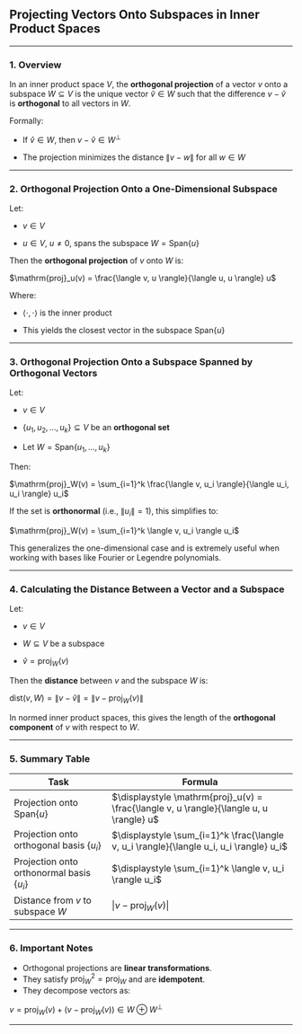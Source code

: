 ## **Projecting Vectors Onto Subspaces in Inner Product Spaces**

---

### **1. Overview**

In an inner product space $`V`$, the **orthogonal projection** of a vector $`v`$ onto a subspace $`W \subseteq V`$ 
is the unique vector $`\hat{v} \in W`$ such that the difference $`v - \hat{v}`$ is **orthogonal** to all 
vectors in $`W`$.

Formally:


* If $`\hat{v} \in W`$, then $`v - \hat{v} \in W^\perp`$


* The projection minimizes the distance $`\|v - w\|`$ for all $`w \in W`$

---

### **2. Orthogonal Projection Onto a One-Dimensional Subspace**

Let:

* $`v \in V`$


* $`u \in V`$, $`u \ne 0`$, spans the subspace $`W = \mathrm{Span}\{u\}`$


Then the **orthogonal projection** of $`v`$ onto $`W`$ is:


$`\mathrm{proj}_u(v) = \frac{\langle v, u \rangle}{\langle u, u \rangle} u`$

Where:

* $`\langle \cdot , \cdot \rangle`$ is the inner product


* This yields the closest vector in the subspace $`\mathrm{Span}\{u\}`$

---

### **3. Orthogonal Projection Onto a Subspace Spanned by Orthogonal Vectors**

Let:

* $`v \in V`$


* $`\{u_1, u_2, \dots, u_k\} \subseteq V`$ be an **orthogonal set**


* Let $`W = \mathrm{Span}\{u_1, \dots, u_k\}`$


Then:

$`\mathrm{proj}_W(v) = \sum_{i=1}^k \frac{\langle v, u_i \rangle}{\langle u_i, u_i \rangle} u_i`$

If the set is **orthonormal** (i.e., $`\|u_i\| = 1`$), this simplifies to:


$`\mathrm{proj}_W(v) = \sum_{i=1}^k \langle v, u_i \rangle u_i`$


This generalizes the one-dimensional case and is extremely useful when working with bases like Fourier or Legendre polynomials.

---

### **4. Calculating the Distance Between a Vector and a Subspace**

Let:

* $`v \in V`$


* $`W \subseteq V`$ be a subspace


* $`\hat{v} = \mathrm{proj}_W(v)`$


Then the **distance** between $`v`$ and the subspace $`W`$ is:


$`\mathrm{dist}(v, W) = \|v - \hat{v}\| = \|v - \mathrm{proj}_W(v)\|`$


In normed inner product spaces, this gives the length of the **orthogonal component** of $`v`$ with respect to $`W`$.

---

### **5. Summary Table**

| Task                                          | Formula                                                                                    |
|-----------------------------------------------|--------------------------------------------------------------------------------------------|
| Projection onto $`\mathrm{Span}\{u\}`$        | $`\displaystyle \mathrm{proj}_u(v) = \frac{\langle v, u \rangle}{\langle u, u \rangle} u`$ |
| Projection onto orthogonal basis $`\{u_i\}`$  | $`\displaystyle \sum_{i=1}^k \frac{\langle v, u_i \rangle}{\langle u_i, u_i \rangle} u_i`$ |
| Projection onto orthonormal basis $`\{u_i\}`$ | $`\displaystyle \sum_{i=1}^k \langle v, u_i \rangle u_i`$                                  |
| Distance from $`v`$ to subspace $`W`$         | $`\displaystyle \|v - \mathrm{proj}_W(v)\|`$                                               |

---

### **6. Important Notes**

* Orthogonal projections are **linear transformations**.
* They satisfy $`\mathrm{proj}_W^2 = \mathrm{proj}_W`$ and are **idempotent**.
* They decompose vectors as:

$`v = \mathrm{proj}_W(v) + (v - \mathrm{proj}_W(v)) \in W \oplus W^\perp`$

---